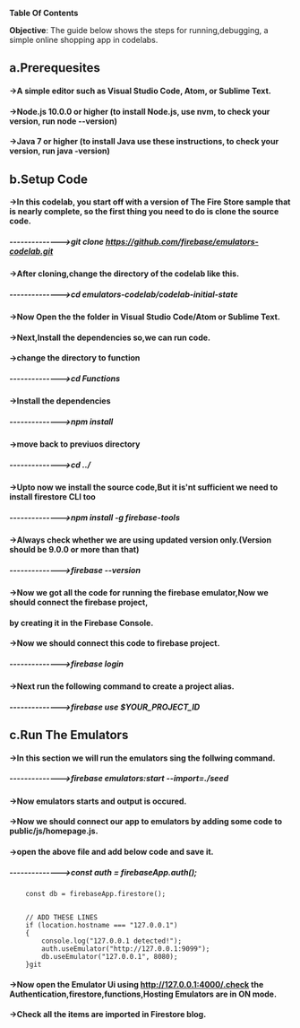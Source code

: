 
**Table Of Contents**

**Objective**: The guide below shows the steps for running,debugging, a simple online shopping app in codelabs.

## a.Prerequesites
#### ->A simple editor such as Visual Studio Code, Atom, or Sublime Text.
#### ->Node.js 10.0.0 or higher (to install Node.js, use nvm, to check your version, run node --version)
#### ->Java 7 or higher (to install Java use these instructions, to check your version, run java -version)

## b.Setup Code
#### ->In this codelab, you start off with a version of The Fire Store sample that is nearly complete, so the first thing you need to do is clone the source code.
##### -------------->git clone https://github.com/firebase/emulators-codelab.git
#### ->After cloning,change the directory of the codelab like this.
##### -------------->cd emulators-codelab/codelab-initial-state
#### ->Now Open the the folder in Visual Studio Code/Atom or Sublime Text.
#### ->Next,Install the dependencies so,we can run code.
#### ->change the directory to function
##### -------------->cd Functions
#### ->Install the dependencies 
##### -------------->npm install
#### ->move back to previuos directory
##### -------------->cd ../
#### ->Upto now we install the source code,But it is'nt sufficient we need to install firestore CLI too
##### -------------->npm install -g firebase-tools
#### ->Always check whether we are using updated version only.(Version should be 9.0.0 or more than that)
##### -------------->firebase --version
#### ->Now we got all the code for running the firebase emulator,Now we should connect the firebase project,
####   by creating it in the Firebase Console.
#### ->Now we should connect this code to firebase project.
##### -------------->firebase login
#### ->Next run the following command to create a project alias.
##### -------------->firebase use $YOUR_PROJECT_ID
## c.Run The Emulators
#### ->In this section we will run the emulators sing the follwing command.
##### -------------->firebase emulators:start --import=./seed 
#### ->Now emulators starts and output is occured.
#### ->Now we should connect our app to emulators by adding some code to public/js/homepage.js.
#### ->open the above file and add below code and save it.
##### -------------->const auth = firebaseApp.auth();
        const db = firebaseApp.firestore();


        // ADD THESE LINES
        if (location.hostname === "127.0.0.1") 
        {
            console.log("127.0.0.1 detected!");
            auth.useEmulator("http://127.0.0.1:9099");
            db.useEmulator("127.0.0.1", 8080);
        }git 
#### ->Now open the Emulator Ui using http://127.0.0.1:4000/.check the Authentication,firestore,functions,Hosting   Emulators are in ON mode.
#### ->Check all the items are imported in Firestore blog.



